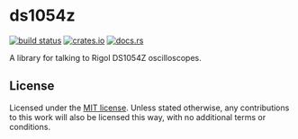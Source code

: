 # ds1054z

[![build status](https://api.travis-ci.com/agrif/ds1054z.svg?branch=master)](https://travis-ci.com/github/agrif/ds1054z)
[![crates.io](https://img.shields.io/crates/v/ds1054z.svg)](https://crates.io/crates/ds1054z)
[![docs.rs](https://docs.rs/ds1054z/badge.svg)](https://docs.rs/ds1054z)

A library for talking to Rigol DS1054Z oscilloscopes.

## License

Licensed under the [MIT license](LICENSE). Unless stated otherwise,
any contributions to this work will also be licensed this way, with no
additional terms or conditions.
